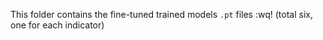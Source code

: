 This folder contains the fine-tuned trained models `.pt` files :wq!
(total six, one for each indicator)

